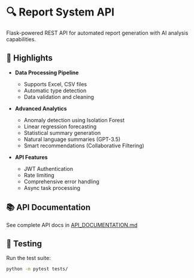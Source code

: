 # 🔍 Report System API

Flask-powered REST API for automated report generation with AI analysis capabilities.

## 🌟 Highlights

- **Data Processing Pipeline**
  - Supports Excel, CSV files
  - Automatic type detection
  - Data validation and cleaning

- **Advanced Analytics**
  - Anomaly detection using Isolation Forest
  - Linear regression forecasting
  - Statistical summary generation
  - Natural language summaries (GPT-3.5)
  - Smart recommendations (Collaborative Filtering)

- **API Features**
  - JWT Authentication
  - Rate limiting
  - Comprehensive error handling
  - Async task processing

## 📚 API Documentation

See complete API docs in [API_DOCUMENTATION.md](../docs/API_DOCUMENTATION.md)

## 🧪 Testing

Run the test suite:
```bash
python -m pytest tests/